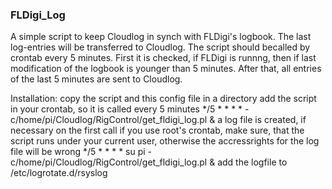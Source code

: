 ### FLDigi_Log

A simple script to keep Cloudlog in synch with FLDigi's logbook. The last log-entries will be transferred to Cloudlog.
The script should becalled by crontab every 5 minutes. First it is checked, if FLDigi is runnng, then if last modification of the logbook is younger than 5 minutes.
After that, all entries of the last 5 minutes are sent to Cloudlog. 

Installation:
 copy the script and this config file in a directory
 add the script in your crontab, so it is called every 5 minutes
 */5 * * * * -c/home/pi/Cloudlog/RigControl/get_fldigi_log.pl &
 a log file is created, if necessary on the first call
 if you use root's crontab, make sure, that the script runs under your current user, otherwise the accressrights for the log file will be wrong 
 */5 * * * * su pi -c/home/pi/Cloudlog/RigControl/get_fldigi_log.pl &
 add the logfile to /etc/logrotate.d/rsyslog

